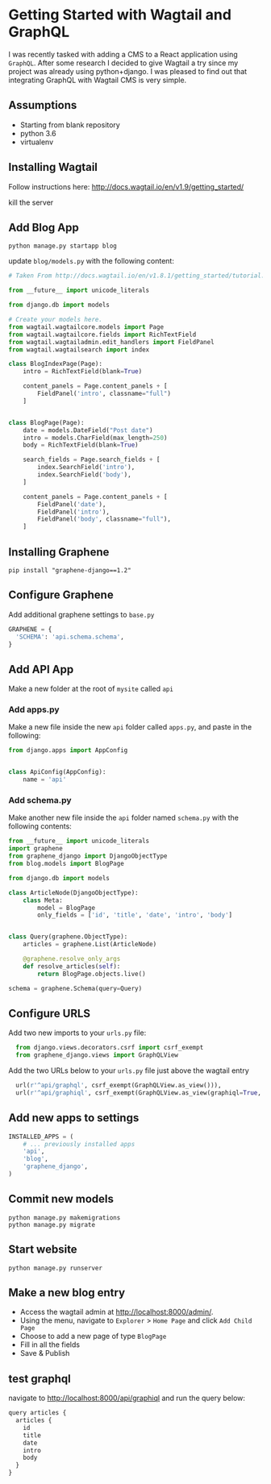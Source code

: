 # Getting Started with Wagtail and GraphQL
I was recently tasked with adding a CMS to a React application using `GraphQL`.  After some research I decided to give Wagtail a try since my project was already using python+django.  I was pleased to find out that integrating GraphQL with Wagtail CMS is very simple.

## Assumptions
* Starting from blank repository
* python 3.6
* virtualenv

## Installing Wagtail
Follow instructions here: http://docs.wagtail.io/en/v1.9/getting_started/

kill the server

## Add Blog App
`python manage.py startapp blog`

update `blog/models.py` with the following content:

``` python
# Taken From http://docs.wagtail.io/en/v1.8.1/getting_started/tutorial.html

from __future__ import unicode_literals

from django.db import models

# Create your models here.
from wagtail.wagtailcore.models import Page
from wagtail.wagtailcore.fields import RichTextField
from wagtail.wagtailadmin.edit_handlers import FieldPanel
from wagtail.wagtailsearch import index

class BlogIndexPage(Page):
    intro = RichTextField(blank=True)

    content_panels = Page.content_panels + [
        FieldPanel('intro', classname="full")
    ]


class BlogPage(Page):
    date = models.DateField("Post date")
    intro = models.CharField(max_length=250)
    body = RichTextField(blank=True)

    search_fields = Page.search_fields + [
        index.SearchField('intro'),
        index.SearchField('body'),
    ]

    content_panels = Page.content_panels + [
        FieldPanel('date'),
        FieldPanel('intro'),
        FieldPanel('body', classname="full"),
    ]
```

## Installing Graphene
`pip install "graphene-django==1.2"`

## Configure Graphene
Add additional graphene settings to `base.py`

``` python
GRAPHENE = {
  'SCHEMA': 'api.schema.schema',
}
```

## Add API App
Make a new folder at the root of `mysite` called `api`

### Add apps.py
Make a new file inside the new `api` folder called `apps.py`, and paste in the following:

``` python
from django.apps import AppConfig


class ApiConfig(AppConfig):
    name = 'api'
```

### Add schema.py
Make another new file inside the `api` folder named `schema.py` with the following contents:

``` python
from __future__ import unicode_literals
import graphene
from graphene_django import DjangoObjectType
from blog.models import BlogPage

from django.db import models

class ArticleNode(DjangoObjectType):
    class Meta:
        model = BlogPage
        only_fields = ['id', 'title', 'date', 'intro', 'body']


class Query(graphene.ObjectType):
    articles = graphene.List(ArticleNode)

    @graphene.resolve_only_args
    def resolve_articles(self):
        return BlogPage.objects.live()

schema = graphene.Schema(query=Query)
```

## Configure URLS
Add two new imports to your `urls.py` file:

``` python
  from django.views.decorators.csrf import csrf_exempt
  from graphene_django.views import GraphQLView
```

Add the two URLs below to your `urls.py` file just above the wagtail entry
``` python
  url(r'^api/graphql', csrf_exempt(GraphQLView.as_view())),
  url(r'^api/graphiql', csrf_exempt(GraphQLView.as_view(graphiql=True, pretty=True))),
```

## Add new apps to settings
``` python
INSTALLED_APPS = (
    # ... previously installed apps
    'api',
    'blog',
    'graphene_django',
)
```

## Commit new models
```
python manage.py makemigrations
python manage.py migrate
```

## Start website
`python manage.py runserver`

## Make a new blog entry
* Access the wagtail admin at [http://localhost:8000/admin/]().
* Using the menu, navigate to `Explorer` > `Home Page` and click `Add Child Page`
* Choose to add a new page of type `BlogPage`
* Fill in all the fields
* Save & Publish

## test graphql
navigate to [http://localhost:8000/api/graphiql](http://localhost:8000/api/graphiql/?query=query%20articles%20%7B%0A%20%20articles%20%7B%0A%20%20%20%20id%0A%20%20%20%20title%0A%20%20%20%20date%0A%20%20%20%20intro%0A%20%20%20%20body%0A%20%20%7D%0A%7D&operationName=articles) and run the query below:

```javascript
query articles {
  articles {
    id
    title
    date
    intro
    body
  }
}
```
